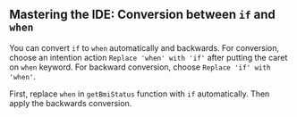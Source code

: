 ## Mastering the IDE: Conversion between `if` and `when`

You can convert `if` to `when` automatically and backwards.
For conversion, choose an intention action
<span class="control">`Replace 'when' with 'if'`</span>
after putting the caret on `when` keyword.
For backward conversion, choose <span class="control">`Replace 'if' with 'when'`</span>.

First, replace `when` in `getBmiStatus` function with `if` automatically.
Then apply the backwards conversion.